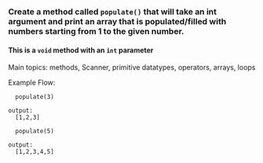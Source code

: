### Create a method called `populate()` that will take an int argument and print an array that is populated/filled with numbers starting from 1 to the given number.

#### This is a `void` method with an `int` parameter

Main topics: methods, Scanner, primitive datatypes, operators, arrays, loops

Example Flow:
```
  populate(3)

output: 
  [1,2,3]
```
```
  populate(5)

output: 
  [1,2,3,4,5]
```